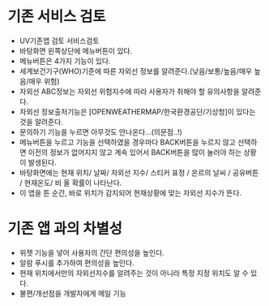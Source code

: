 # 기존 서비스 검토
- UV기존앱 검토 서비스검토
- 바탕화면 왼쪽상단에 메뉴버튼이 있다.
- 메뉴버튼은 4가지 기능이 있다.
- 세계보건기구(WHO)기준에 따른 자외선 정보를 알려준다.(낮음/보통/높음/매우 높음/매우 위험)
- 자외선 ABC정보는 자외선 위험지수에 따라 사용자가 취해야 할 유의사항을 알려준다.
- 자외선 정보출처기능은 [OPENWEATHERMAP/한국환경공단/기상청]이 있다는 것을 알려준다.
- 문의하기 기능을 누르면 아무것도 안나온다…(의문점..!)
- 메뉴버튼을 누르고 기능을 선택하였을 경우마다 BACK버튼을 누르지 않고 선택하면 이전의 정보가 없어지지 않고 계속 있어서 BACK버튼을 많이 눌러야 하는 상황이 발생된다. 
- 바탕화면에는 현재 위치/ 날짜/ 자외선 지수/ 스티커 표정 / 온르의 날씨 / 공유버튼 / 현재온도/ 비 올 확률이 나타난다. 
- 이 앱을 튼 순간, 바로 위치가 감지되어 현재상황에 맞는 자외선 지수가 뜬다.

# 기존 앱 과의 차별성
- 위젯 기능을 넣어 사용자의 간단 편의성을 높인다.
- 알람 푸시를 추가하여 편의성을 높인다.
- 현재 위치에서만의 자외선지수를 알려주는 것이 아니라 특정 지정 위치도 알 수 있다.
- 불편/개선점을 개발자에게 메일 기능
